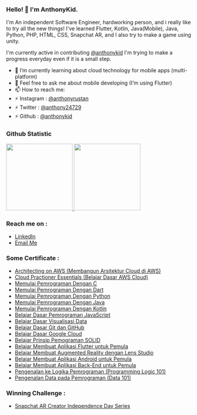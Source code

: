 ### Hello! 👋 I'm AnthonyKid.

I'm An independent Software Engineer, hardworking person, and i really like to try all the new things! I've learned Flutter, Kotlin, Java(Mobile), Java, Python, PHP, HTML, CSS, Snapchat AR, and I also try to make a game using unity.

I'm currently active in contributing <a href="https://github.com/anthonykid">@anthonykid</a> I'm trying to make a progress everyday even if it is a small step.

- 🌱 I’m currently learning about cloud technology for mobile apps (multi-platform)
- 💬 Feel free to ask me about mobile developing (I'm using Flutter)
- 📫 How to reach me:
- ⚡ Instagram : <a href="https://www.instagram.com/anthonyrustan/">@anthonyrustan</a>
- ⚡ Twitter   : <a href="https://twitter.com/anthony24729">@anthony24729</a>
- ⚡ Github    : <a href="https://github.com/anthonykid">@anthonykid</a>
 
### Github Statistic
<p align="left">
<a href="https://github.com/anthonykid">
  <img height="180em" src="https://github-readme-stats-eight-theta.vercel.app/api?username=anthonykid&show_icons=true&theme=algolia&include_all_commits=true&count_private=true"/>
  <img height="180em" src="https://github-readme-stats-eight-theta.vercel.app/api/top-langs/?username=anthonykid&layout=compact&langs_count=8&theme=algolia"/>
</a>
</p>

### Reach me on :
- <a href="https://www.linkedin.com/in/anthony-dicky-rustan/">LinkedIn</a>
- <a href="mailto:dickya630@gmail.com">Email Me</a>

### Some Certificate :
- <a href="https://www.dicoding.com/certificates/L4PQ31482PO1">Architecting on AWS (Membangun Arsitektur Cloud di AWS) </a>
- <a href="https://www.dicoding.com/certificates/81P22829OPOY">Cloud Practioner Essentials (Belajar Dasar AWS Cloud) </a>
- <a href="https://www.dicoding.com/certificates/RVZK1WEVMPD5">Memulai Pemrograman Dengan C </a>
- <a href="https://www.dicoding.com/certificates/1OP8LYW98ZQK">Memulai Pemrograman Dengan Dart </a>
- <a href="https://www.dicoding.com/certificates/1OP8L488VZQK">Memulai Pemrograman Dengan Python </a>
- <a href="https://www.dicoding.com/certificates/QLZ9173WDP5D">Memulai Pemrograman Dengan Java </a>
- <a href="https://www.dicoding.com/certificates/GRX5KW5Q2Z0M">Memulai Pemrograman Dengan Kotlin </a>
- <a href="https://www.dicoding.com/certificates/JLX139NM6P72">Belajar Dasar Pemrograman JavaScript </a>
- <a href="https://www.dicoding.com/certificates/N9ZOE9QERXG5">Belajar Dasar Visualisasi Data </a>
- <a href="https://www.dicoding.com/certificates/MRZMKDWR3PYQ">Belajar Dasar Git dan GitHub </a>
- <a href="https://www.dicoding.com/certificates/53XEWG8ORXRN">Belajar Dasar Google Cloud </a>
- <a href="https://www.dicoding.com/certificates/N9ZOE55D8XG5">Belajar Prinsip Pemograman SOLID </a>
- <a href="https://www.dicoding.com/certificates/N9ZODWNQ8PG5">Belajar Membuat Aplikasi Flutter untuk Pemula </a>
- <a href="https://www.dicoding.com/certificates/6RPN8DV25Z2M">Belajar Membuat Augmented Reality dengan Lens Studio </a>
- <a href="https://www.dicoding.com/certificates/MEPJL2DJ6Z3V">Belajar Membuat Aplikasi Android untuk Pemula </a>
- <a href="https://www.dicoding.com/certificates/QLZ919W09P5D">Belajar Membuat Aplikasi Back-End untuk Pemula </a>
- <a href="https://www.dicoding.com/certificates/MEPJLQ74JZ3V">Pengenalan ke Logika Pemrograman (Programming Logic 101)</a>
- <a href="https://www.dicoding.com/certificates/0LZ03RW3NZ65">Pengenalan Data pada Pemrograman (Data 101) </a>



### Winning Challenge :
- <a href="https://www.dicoding.com/users/anthonykid/challenges">Snapchat AR Creator Independence Day Series</a>
